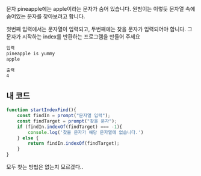 문자 pineapple에는 apple이라는 문자가 숨어 있습니다. 원범이는 이렇듯 문자열 속에 숨어있는 문자를 찾아보려고 합니다.

첫번째 입력에서는 문자열이 입력되고, 두번째에는 찾을 문자가 입력되어야 합니다.
그 문자가 시작하는 index를 반환하는 프로그램을 만들어 주세요
```md
입력
pineapple is yummy
apple

출력
4
```
## 내 코드
```js
function startIndexFind(){
    const findIn = prompt("문자열 입력");
    const findTarget = prompt("찾을 문자");
    if (findIn.indexOf(findTarget) === -1){
        console.log('찾을 문자가 해당 문자열에 없습니다.')
    } else {
        return findIn.indexOf(findTarget);
    }
}
```
모두 찾는 방법은 없는지 모르겠다..

